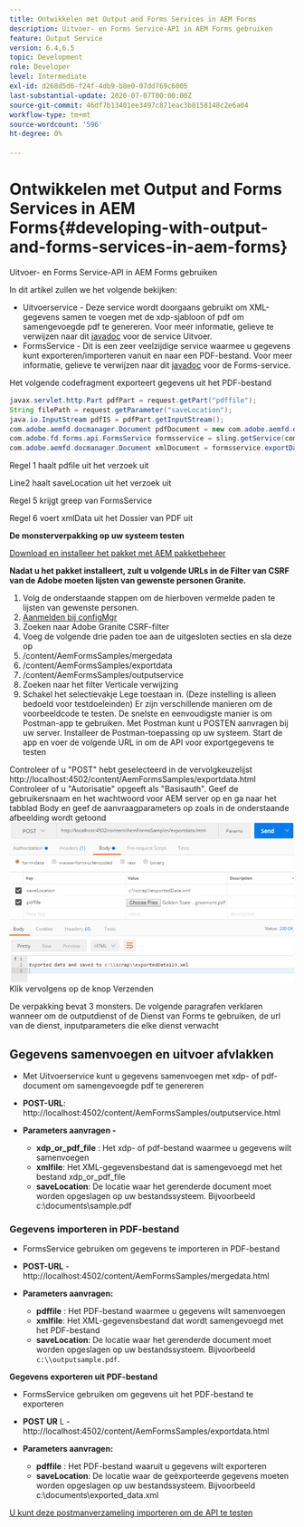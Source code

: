 ```yaml
---
title: Ontwikkelen met Output and Forms Services in AEM Forms
description: Uitvoer- en Forms Service-API in AEM Forms gebruiken
feature: Output Service
version: 6.4,6.5
topic: Development
role: Developer
level: Intermediate
exl-id: d268d5d6-f24f-4db9-b8e0-07dd769c6005
last-substantial-update: 2020-07-07T00:00:00Z
source-git-commit: 46df7b13401ee3497c871eac3b8158148c2e6a04
workflow-type: tm+mt
source-wordcount: '596'
ht-degree: 0%

---
```


# Ontwikkelen met Output and Forms Services in AEM Forms{#developing-with-output-and-forms-services-in-aem-forms}

Uitvoer- en Forms Service-API in AEM Forms gebruiken

In dit artikel zullen we het volgende bekijken:

* Uitvoerservice - Deze service wordt doorgaans gebruikt om XML-gegevens samen te voegen met de xdp-sjabloon of pdf om samengevoegde pdf te genereren. Voor meer informatie, gelieve te verwijzen naar dit [javadoc](https://helpx.adobe.com/experience-manager/6-5/forms/javadocs/index.html?com/adobe/fd/output/api/OutputService.html) voor de service Uitvoer.
* FormsService - Dit is een zeer veelzijdige service waarmee u gegevens kunt exporteren/importeren vanuit en naar een PDF-bestand. Voor meer informatie, gelieve te verwijzen naar dit [javadoc](https://developer.adobe.com/experience-manager/reference-materials/6-5/forms/javadocs/com/adobe/fd/forms/api/FormsService.html) voor de Forms-service.


Het volgende codefragment exporteert gegevens uit het PDF-bestand

```java
javax.servlet.http.Part pdfPart = request.getPart("pdffile");
String filePath = request.getParameter("saveLocation");
java.io.InputStream pdfIS = pdfPart.getInputStream();
com.adobe.aemfd.docmanager.Document pdfDocument = new com.adobe.aemfd.docmanager.Document(pdfIS);
com.adobe.fd.forms.api.FormsService formsservice = sling.getService(com.adobe.fd.forms.api.FormsService.class);
com.adobe.aemfd.docmanager.Document xmlDocument = formsservice.exportData(pdfDocument,com.adobe.fd.forms.api.DataFormat.Auto);
```

Regel 1 haalt pdfile uit het verzoek uit

Line2 haalt saveLocation uit het verzoek uit

Regel 5 krijgt greep van FormsService

Regel 6 voert xmlData uit het Dossier van PDF uit

**De monsterverpakking op uw systeem testen**

[Download en installeer het pakket met AEM pakketbeheer](assets/outputandformsservice.zip)




**Nadat u het pakket installeert, zult u volgende URLs in de Filter van CSRF van de Adobe moeten lijsten van gewenste personen Granite.**

1. Volg de onderstaande stappen om de hierboven vermelde paden te lijsten van gewenste personen.
1. [Aanmelden bij configMgr](http://localhost:4502/system/console/configMgr)
1. Zoeken naar Adobe Granite CSRF-filter
1. Voeg de volgende drie paden toe aan de uitgesloten secties en sla deze op
1. /content/AemFormsSamples/mergedata
1. /content/AemFormsSamples/exportdata
1. /content/AemFormsSamples/outputservice
1. Zoeken naar het filter Verticale verwijzing
1. Schakel het selectievakje Lege toestaan in. (Deze instelling is alleen bedoeld voor testdoeleinden) Er zijn verschillende manieren om de voorbeeldcode te testen. De snelste en eenvoudigste manier is om Postman-app te gebruiken. Met Postman kunt u POSTEN aanvragen bij uw server. Installeer de Postman-toepassing op uw systeem.
Start de app en voer de volgende URL in om de API voor exportgegevens te testen

Controleer of u &quot;POST&quot; hebt geselecteerd in de vervolgkeuzelijst http://localhost:4502/content/AemFormsSamples/exportdata.html Controleer of u &quot;Autorisatie&quot; opgeeft als &quot;Basisauth&quot;. Geef de gebruikersnaam en het wachtwoord voor AEM server op en ga naar het tabblad Body en geef de aanvraagparameters op zoals in de onderstaande afbeelding wordt getoond
![export](assets/postexport.png)
Klik vervolgens op de knop Verzenden

De verpakking bevat 3 monsters. De volgende paragrafen verklaren wanneer om de outputdienst of de Dienst van Forms te gebruiken, de url van de dienst, inputparameters die elke dienst verwacht

## Gegevens samenvoegen en uitvoer afvlakken

* Met Uitvoerservice kunt u gegevens samenvoegen met xdp- of pdf-document om samengevoegde pdf te genereren
* **POST-URL**: http://localhost:4502/content/AemFormsSamples/outputservice.html
* **Parameters aanvragen -**

   * **xdp_or_pdf_file** : Het xdp- of pdf-bestand waarmee u gegevens wilt samenvoegen
   * **xmlfile**: Het XML-gegevensbestand dat is samengevoegd met het bestand xdp_or_pdf_file
   * **saveLocation**: De locatie waar het gerenderde document moet worden opgeslagen op uw bestandssysteem. Bijvoorbeeld c:\\documents\\sample.pdf

### Gegevens importeren in PDF-bestand

* FormsService gebruiken om gegevens te importeren in PDF-bestand
* **POST-URL** - http://localhost:4502/content/AemFormsSamples/mergedata.html
* **Parameters aanvragen:**

   * **pdffile** : Het PDF-bestand waarmee u gegevens wilt samenvoegen
   * **xmlfile**: Het XML-gegevensbestand dat wordt samengevoegd met het PDF-bestand
   * **saveLocation**: De locatie waar het gerenderde document moet worden opgeslagen op uw bestandssysteem. Bijvoorbeeld `c:\\outputsample.pdf`.

**Gegevens exporteren uit PDF-bestand**
* FormsService gebruiken om gegevens uit het PDF-bestand te exporteren
* **POST UR** L - http://localhost:4502/content/AemFormsSamples/exportdata.html
* **Parameters aanvragen:**

   * **pdffile** : Het PDF-bestand waaruit u gegevens wilt exporteren
   * **saveLocation**: De locatie waar de geëxporteerde gegevens moeten worden opgeslagen op uw bestandssysteem. Bijvoorbeeld c:\\documents\\exported_data.xml

[U kunt deze postmanverzameling importeren om de API te testen](assets/document-services-postman-collection.json)
